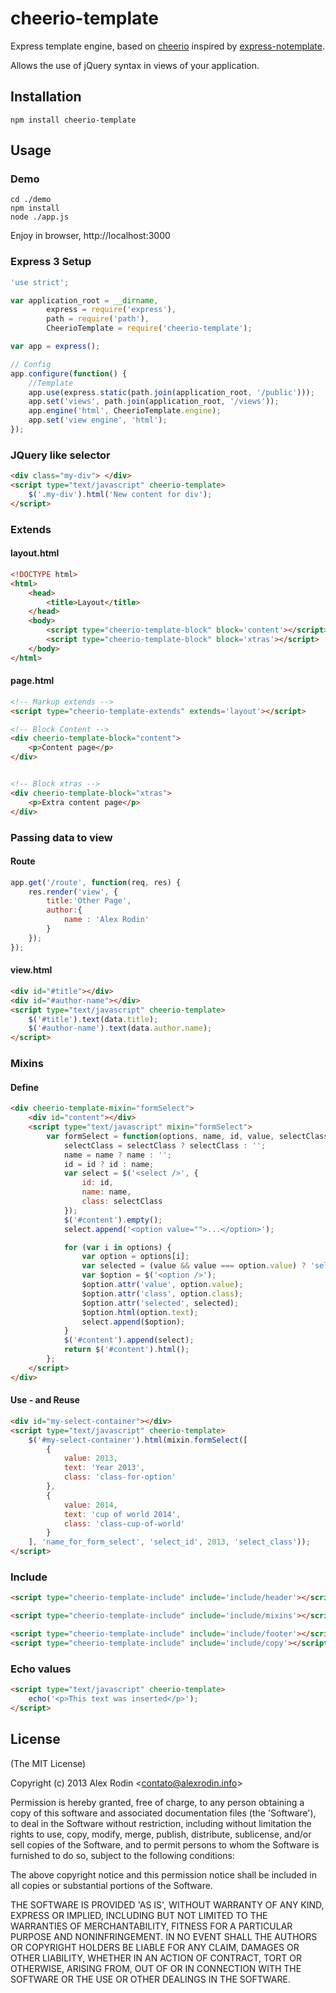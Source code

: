 cheerio-template
==================

Express template engine, based on [cheerio](https://github.com/MatthewMueller/cheerio) inspired by
[express-notemplate](https://github.com/kapouer/express-notemplate).

Allows the use of jQuery syntax in views of your application.


## Installation
`npm install cheerio-template`

## Usage

### Demo

```shell
cd ./demo
npm install
node ./app.js
```

Enjoy in browser, http://localhost:3000

### Express 3 Setup
```js
'use strict';

var application_root = __dirname,
        express = require('express'),
        path = require('path'),
        CheerioTemplate = require('cheerio-template');

var app = express();

// Config
app.configure(function() {
    //Template
    app.use(express.static(path.join(application_root, '/public')));
    app.set('views', path.join(application_root, '/views'));
    app.engine('html', CheerioTemplate.engine);
    app.set('view engine', 'html');
});
```

### JQuery like selector
```html
<div class="my-div"> </div>
<script type="text/javascript" cheerio-template>
    $('.my-div').html('New content for div');
</script>
```

### Extends
#### layout.html
```html
<!DOCTYPE html>
<html>
    <head>
        <title>Layout</title>
    </head>
    <body>
        <script type="cheerio-template-block" block='content'></script>
        <script type="cheerio-template-block" block='xtras'></script>
    </body>
</html>
```

#### page.html
```html
<!-- Markup extends -->
<script type="cheerio-template-extends" extends='layout'></script>

<!-- Block Content -->
<div cheerio-template-block="content">
    <p>Content page</p>
</div>


<!-- Block xtras -->
<div cheerio-template-block="xtras">
    <p>Extra content page</p>
</div>
```


### Passing data to view
#### Route
```js
app.get('/route', function(req, res) {
    res.render('view', {
        title:'Other Page',
        author:{
            name : 'Alex Rodin'
        }
    });
});
```
#### view.html
```html
<div id="#title"></div>
<div id="#author-name"></div>
<script type="text/javascript" cheerio-template>
    $('#title').text(data.title);
    $('#author-name').text(data.author.name);
</script>
```



### Mixins
#### Define
```html
<div cheerio-template-mixin="formSelect">
    <div id="content"></div>
    <script type="text/javascript" mixin="formSelect">
        var formSelect = function(options, name, id, value, selectClass) {
            selectClass = selectClass ? selectClass : '';
            name = name ? name : '';
            id = id ? id : name;
            var select = $('<select />', {
                id: id,
                name: name,
                class: selectClass
            });
            $('#content').empty();
            select.append('<option value="">...</option>');

            for (var i in options) {
                var option = options[i];
                var selected = (value && value === option.value) ? 'selected' : undefined;
                var $option = $('<option />');
                $option.attr('value', option.value);
                $option.attr('class', option.class);
                $option.attr('selected', selected);
                $option.html(option.text);
                select.append($option);
            }
            $('#content').append(select);
            return $('#content').html();
        };
    </script>
</div>
```
#### Use - and Reuse
```html
<div id="my-select-container"></div>
<script type="text/javascript" cheerio-template>
    $('#my-select-container').html(mixin.formSelect([
        {
            value: 2013,
            text: 'Year 2013',
            class: 'class-for-option'
        },
        {
            value: 2014,
            text: 'cup of world 2014',
            class: 'class-cup-of-world'
        }
    ], 'name_for_form_select', 'select_id', 2013, 'select_class'));
</script>
```


### Include
```html
<script type="cheerio-template-include" include='include/header'></script>

<script type="cheerio-template-include" include='include/mixins'></script>

<script type="cheerio-template-include" include='include/footer'></script>
<script type="cheerio-template-include" include='include/copy'></script>
```


### Echo values
```html
<script type="text/javascript" cheerio-template>
    echo('<p>This text was inserted</p>');
</script>
```

## License

(The MIT License)

Copyright (c) 2013 Alex Rodin &lt;contato@alexrodin.info&gt;

Permission is hereby granted, free of charge, to any person obtaining
a copy of this software and associated documentation files (the
'Software'), to deal in the Software without restriction, including
without limitation the rights to use, copy, modify, merge, publish,
distribute, sublicense, and/or sell copies of the Software, and to
permit persons to whom the Software is furnished to do so, subject to
the following conditions:

The above copyright notice and this permission notice shall be
included in all copies or substantial portions of the Software.

THE SOFTWARE IS PROVIDED 'AS IS', WITHOUT WARRANTY OF ANY KIND,
EXPRESS OR IMPLIED, INCLUDING BUT NOT LIMITED TO THE WARRANTIES OF
MERCHANTABILITY, FITNESS FOR A PARTICULAR PURPOSE AND NONINFRINGEMENT.
IN NO EVENT SHALL THE AUTHORS OR COPYRIGHT HOLDERS BE LIABLE FOR ANY
CLAIM, DAMAGES OR OTHER LIABILITY, WHETHER IN AN ACTION OF CONTRACT,
TORT OR OTHERWISE, ARISING FROM, OUT OF OR IN CONNECTION WITH THE
SOFTWARE OR THE USE OR OTHER DEALINGS IN THE SOFTWARE.